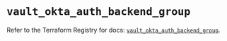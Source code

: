 # `vault_okta_auth_backend_group`

Refer to the Terraform Registry for docs: [`vault_okta_auth_backend_group`](https://registry.terraform.io/providers/hashicorp/vault/4.2.0/docs/resources/okta_auth_backend_group).
